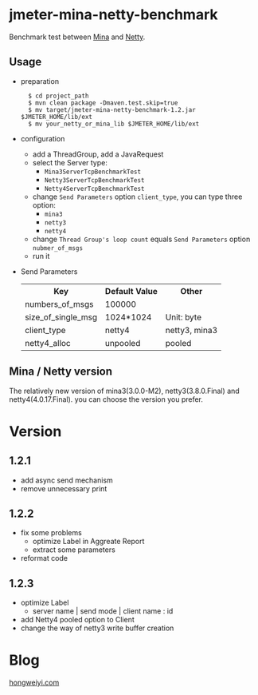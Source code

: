 jmeter-mina-netty-benchmark
===
Benchmark test between [Mina](https://github.com/nadarei/mina) and [Netty](https://github.com/netty/netty).

Usage
---
- preparation
 
		$ cd project_path
		$ mvn clean package -Dmaven.test.skip=true
		$ mv target/jmeter-mina-netty-benchmark-1.2.jar $JMETER_HOME/lib/ext
		$ mv your_netty_or_mina_lib $JMETER_HOME/lib/ext

- configuration
	* add a ThreadGroup, add a JavaRequest
	* select the Server type:
		* `Mina3ServerTcpBenchmarkTest`
		* `Netty3ServerTcpBenchmarkTest`
		* `Netty4ServerTcpBenchmarkTest`
	* change `Send Parameters` option `client_type`, you can type three option:
		* `mina3`
		* `netty3`
		* `netty4`
	* change `Thread Group's loop count` equals `Send Parameters` option `nubmer_of_msgs`
	* run it
	
- Send Parameters
	<table>
		<tr><th>Key</th><th>Default Value</th><th>Other</th></tr>
		<tr><td>numbers_of_msgs</td><td>100000</td><td></td></tr>
		<tr><td>size_of_single_msg</td><td>1024*1024</td><td>Unit: byte</td></tr>
		<tr><td>client_type</td><td>netty4</td><td>netty3, mina3</td></tr>
		<tr><td>netty4_alloc</td><td>unpooled</td><td>pooled</td></tr>
	</table> 

Mina / Netty version
---
The relatively new version of mina3(3.0.0-M2), netty3(3.8.0.Final) and netty4(4.0.17.Final). you can choose the version you prefer.

Version
===

1.2.1
---
* add async send mechanism
* remove unnecessary print

1.2.2
---
- fix some problems
    * optimize Label in Aggreate Report
    * extract some parameters
- reformat code

1.2.3
---
- optimize Label
    * server name | send mode | client name : id
- add Netty4 pooled option to Client
- change the way of netty3 write buffer creation

Blog
===
[hongweiyi.com](http://hongweiyi.com)

